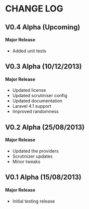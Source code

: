 CHANGE LOG
==========


## V0.4 Alpha (Upcoming)
#### Major Release

* Added unit tests


## V0.3 Alpha (10/12/2013)
#### Major Release

* Updated license
* Updated scrutiniser config
* Updated documentation
* Laravel 4.1 support
* Improved randomness


## V0.2 Alpha (25/08/2013)
#### Major Release

* Updated the providers
* Scrutinizer updates
* Minor tweaks


## V0.1 Alpha (15/08/2013)
#### Major Release

* Initial testing release
